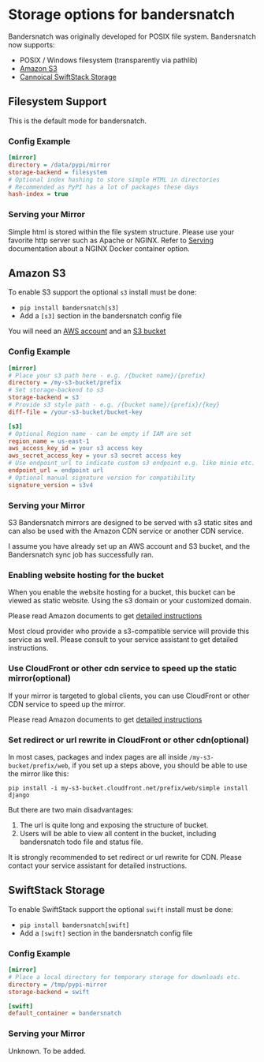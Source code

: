 # Storage options for bandersnatch

Bandersnatch was originally developed for POSIX file system. Bandersnatch now supports:

- POSIX / Windows filesystem (transparently via pathlib)
- [Amazon S3](https://aws.amazon.com/s3/)
- [Cannoical SwiftStack Storage](https://www.swiftstack.com/product/storage)

## Filesystem Support

This is the default mode for bandersnatch.

### Config Example

```ini
[mirror]
directory = /data/pypi/mirror
storage-backend = filesystem
# Optional index hashing to store simple HTML in directories
# Recommended as PyPI has a lot of packages these days
hash-index = true
```

### Serving your Mirror

Simple html is stored within the file system structure. Please use your
favorite http server such as Apache or NGINX. Refer to [Serving](serving.md) documentation about a NGINX Docker container option.

## Amazon S3

To enable S3 support the optional `s3` install must be done:

- `pip install bandersnatch[s3]`
- Add a `[s3]` section in the bandersnatch config file

You will need an [AWS account](https://aws.amazon.com/console/) and an [S3 bucket](https://docs.aws.amazon.com/AmazonS3/latest/gsg/CreatingABucket.html)

### Config Example

```ini
[mirror]
# Place your s3 path here - e.g. /{bucket name}/{prefix}
directory = /my-s3-bucket/prefix
# Set storage-backend to s3
storage-backend = s3
# Provide s3 style path - e.g. /{bucket name}/{prefix}/{key}
diff-file = /your-s3-bucket/bucket-key

[s3]
# Optional Region name - can be empty if IAM are set
region_name = us-east-1
aws_access_key_id = your s3 access key
aws_secret_access_key = your s3 secret access key
# Use endpoint_url to indicate custom s3 endpoint e.g. like minio etc.
endpoint_url = endpoint url
# Optional manual signature version for compatibility
signature_version = s3v4
```

### Serving your Mirror

S3 Bandersnatch mirrors are designed to be served with s3 static sites and
can also be used with the Amazon CDN service or another CDN service.

I assume you have already set up an AWS account and S3 bucket, and the Bandersnatch sync job has successfully ran.

### Enabling website hosting for the bucket

When you enable the website hosting for a bucket, this bucket can be viewed as static website. Using the s3 domain or your customized domain.

Please read Amazon documents to get [detailed instructions](https://docs.aws.amazon.com/AmazonS3/latest/userguide/EnableWebsiteHosting.html)

Most cloud provider who provide a s3-compatible service will provide this service as well. Please consult to your service assistant to get detailed instructions.

### Use CloudFront or other cdn service to speed up the static mirror(optional)

If your mirror is targeted to global clients, you can use CloudFront or other CDN service to speed up the mirror.

Please read Amazon documents to get [detailed instructions](https://docs.aws.amazon.com/AmazonS3/latest/userguide/website-hosting-cloudfront-walkthrough.html)


### Set redirect or url rewrite in CloudFront or other cdn(optional)

In most cases, packages and index pages are all inside ``/my-s3-bucket/prefix/web``, if you set up a steps above, you should be able to use the mirror like this:

```shell
pip install -i my-s3-bucket.cloudfront.net/prefix/web/simple install django
```

But there are two main disadvantages:
1. The url is quite long and exposing the structure of bucket.
2. Users will be able to view all content in the bucket, including bandersnatch todo file and status file.

It is strongly recommended to set redirect or url rewrite for CDN. Please contact your service assistant for detailed instructions.

## SwiftStack Storage

To enable SwiftStack support the optional `swift` install must be done:

- `pip install bandersnatch[swift]`
- Add a `[swift]` section in the bandersnatch config file

### Config Example

```ini
[mirror]
# Place a local directory for temporary storage for downloads etc.
directory = /tmp/pypi-mirror
storage-backend = swift

[swift]
default_container = bandersnatch
```

### Serving your Mirror

Unknown. To be added.

